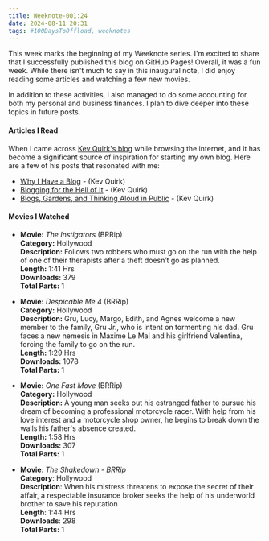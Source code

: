 ```yaml
---
title: Weeknote-001:24
date: 2024-08-11 20:31
tags: #100DaysToOffload, weeknotes
---
```


This week marks the beginning of my Weeknote series. I'm excited to share that I successfully published this blog on GitHub Pages! Overall, it was a fun week. While there isn't much to say in this inaugural note, I did enjoy reading some articles and watching a few new movies.

In addition to these activities, I also managed to do some accounting for both my personal and business finances. I plan to dive deeper into these topics in future posts.

#### Articles I Read

When I came across [Kev Quirk's blog](https://kevquirk.com/) while browsing the internet, and it has become a significant source of inspiration for starting my own blog. Here are a few of his posts that resonated with me:

- [Why I Have a Blog](https://kevquirk.com/blog/why-i-have-a-blog) - (Kev Quirk)
- [Blogging for the Hell of It](https://kevquirk.com/blog/blogging-for-the-hell-of-it) - (Kev Quirk)
- [Blogs, Gardens, and Thinking Aloud in Public](https://kevquirk.com/blog/blogs-gardens-and-thinking-aloud-in-public) - (Kev Quirk)

#### Movies I Watched

- **Movie:** *The Instigators* (BRRip)  
  **Category:** Hollywood  
  **Description:** Follows two robbers who must go on the run with the help of one of their therapists after a theft doesn’t go as planned.  
  **Length:** 1:41 Hrs  
  **Downloads:** 379  
  **Total Parts:** 1  

- **Movie:** *Despicable Me 4* (BRRip)  
  **Category:** Hollywood  
  **Description:** Gru, Lucy, Margo, Edith, and Agnes welcome a new member to the family, Gru Jr., who is intent on tormenting his dad. Gru faces a new nemesis in Maxime Le Mal and his girlfriend Valentina, forcing the family to go on the run.  
  **Length:** 1:29 Hrs  
  **Downloads:** 1078  
  **Total Parts:** 1  

- **Movie:** *One Fast Move* (BRRip)  
  **Category:** Hollywood  
  **Description:** A young man seeks out his estranged father to pursue his dream of becoming a professional motorcycle racer. With help from his love interest and a motorcycle shop owner, he begins to break down the walls his father's absence created.  
  **Length:** 1:58 Hrs  
  **Downloads:** 307  
  **Total Parts:** 1

- **Movie**: _The Shakedown - BRRip_  
  **Category**: Hollywood  
  **Description**: When his mistress threatens to expose the secret of their affair, a respectable insurance broker seeks the help of his underworld brother to save his reputation  
  **Length**: 1:44 Hrs  
  **Downloads**: 298  
  **Total Parts:** 1  

